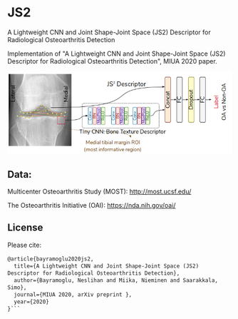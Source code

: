 # JS2
A Lightweight CNN and Joint Shape-Joint Space (JS2) Descriptor for Radiological Osteoarthritis Detection

Implementation of "A Lightweight CNN and Joint Shape-Joint Space (JS2) Descriptor for Radiological Osteoarthritis Detection", MIUA 2020 paper.

![Summary](Pictures/summary.png)

## Data:
Multicenter Osteoarthritis Study (MOST): http://most.ucsf.edu/

The Osteoarthritis Initiative (OAI): https://nda.nih.gov/oai/

## License
Please cite:
```
@article{bayramoglu2020js2,
  title={A Lightweight CNN and Joint Shape-Joint Space (JS2) Descriptor for Radiological Osteoarthritis Detection},
  author={Bayramoglu, Neslihan and Miika, Nieminen and Saarakkala, Simo},
  journal={MIUA 2020, arXiv preprint },
  year={2020}
}```
